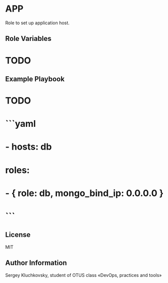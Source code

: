 APP
===

Role to set up application host.

Role Variables
--------------

# TODO

Example Playbook
----------------

# TODO
# ```yaml
# - hosts: db
#   roles:
# 	  - { role: db, mongo_bind_ip: 0.0.0.0 }
# ```

License
-------

MIT

Author Information
------------------

Sergey Kluchkovsky, student of OTUS class «DevOps, practices and tools»
